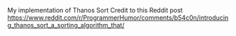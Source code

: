 My implementation of Thanos Sort
Credit to this Reddit post https://www.reddit.com/r/ProgrammerHumor/comments/b54c0n/introducing_thanos_sort_a_sorting_algorithm_that/

